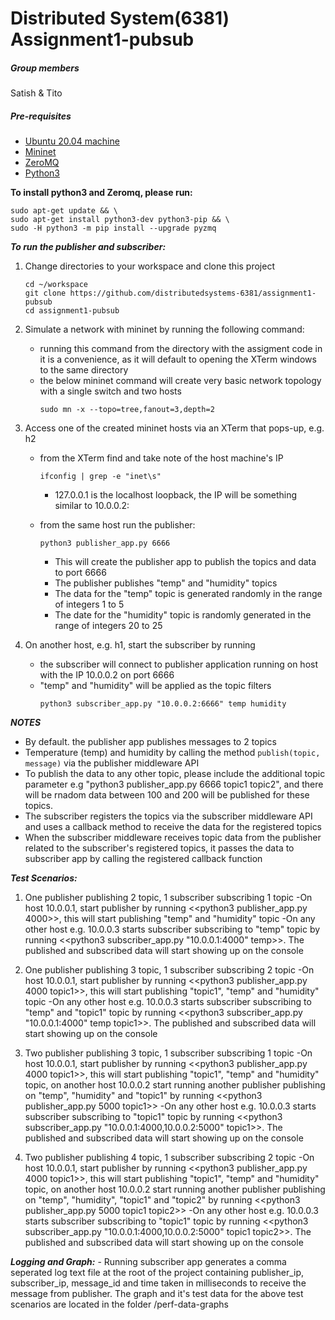 # Distributed System(6381) Assignment1-pubsub
##### Group members
Satish & Tito
##### Pre-requisites
   - [Ubuntu 20.04 machine](https://ubuntu.com/download/desktop)
   - [Mininet](https://github.com/mininet/mininet)
   - [ZeroMQ](https://zeromq.org/)
   - [Python3](https://www.python.org/)

**To install python3 and Zeromq, please run:**
```
sudo apt-get update && \
sudo apt-get install python3-dev python3-pip && \
sudo -H python3 -m pip install --upgrade pyzmq
```

***To run the publisher and subscriber:***
1. Change directories to your workspace and clone this project 
   ```
   cd ~/workspace
   git clone https://github.com/distributedsystems-6381/assignment1-pubsub
   cd assignment1-pubsub
   ```
1. Simulate a network with mininet by running the following command:
   - running this command from the directory with the assigment code in it is a convenience, as it will default to opening the XTerm windows to the same directory
   - the below mininet command will create very basic network topology with a single switch and two hosts
     ```
     sudo mn -x --topo=tree,fanout=3,depth=2
     ```
1. Access one of the created mininet hosts via an XTerm that pops-up, e.g. h2
   - from the XTerm find and take note of the host machine's IP
     ```
     ifconfig | grep -e "inet\s"
     ```
      - 127.0.0.1 is the localhost loopback, the IP will be something similar to 10.0.0.2: 
   
   - from the same host run the publisher:
     ```
     python3 publisher_app.py 6666
     ```
      - This will create the publisher app to publish the topics and data to port 6666 
      - The publisher publishes "temp" and "humidity" topics
      - The data for the "temp" topic is generated randomly in the range of integers 1 to 5
      - The date for the "humidity" topic is randomly generated in the range of integers 20 to 25

1. On another host, e.g. h1, start the subscriber by running
   - the subscriber will connect to publisher application running on host with the IP 10.0.0.2 on port 6666
   - "temp" and "humidity" will be applied as the topic filters
      ```
      python3 subscriber_app.py "10.0.0.2:6666" temp humidity
      ```

_**NOTES**_
   - By default. the publisher app publishes messages to 2 topics
   - Temperature (temp) and humidity by calling the method `publish(topic, message)` via the publisher middleware API
   - To publish the data to any other topic, please include the additional topic parameter e.g "python3 publisher_app.py 6666 topic1 topic2", and there will be rnadom data between 100 and 200 will be published for these topics.
   - The subscriber registers the topics via the subscriber middleware API and uses a callback method to receive the data for the registered topics
   - When the subscriber middleware receives topic data from the publisher related to the subscriber's registered topics, it passes the data to subscriber app by calling the registered callback function

***Test Scenarios:***
1. One publisher publishing 2 topic, 1 subscriber subscribing 1 topic
	-On host 10.0.0.1, start publisher by running <<python3 publisher_app.py 4000>>, this will start publishing "temp" and "humidity" topic
	-On any other host e.g. 10.0.0.3 starts subscriber subscribing to "temp" topic by running <<python3 subscriber_app.py "10.0.0.1:4000" temp>>. The published and subscribed data will start showing up on the console

1. One publisher publishing 3 topic, 1 subscriber subscribing 2 topic
	-On host 10.0.0.1, start publisher by running <<python3 publisher_app.py 4000 topic1>>, this will start publishing "topic1", "temp" and "humidity" topic
	-On any other host e.g. 10.0.0.3 starts subscriber subscribing to "temp" and "topic1" topic by running <<python3 subscriber_app.py "10.0.0.1:4000" temp topic1>>. The published and subscribed data will start showing up on the console	
1. Two publisher publishing 3 topic, 1 subscriber subscribing 1 topic
	-On host 10.0.0.1, start publisher by running <<python3 publisher_app.py 4000 topic1>>, this will start publishing "topic1", "temp" and "humidity" topic, on another host 10.0.0.2 start running another publisher publishing on "temp", "humidity" and "topic1" by running <<python3 publisher_app.py 5000 topic1>>
	-On any other host e.g. 10.0.0.3 starts subscriber subscribing to "topic1" topic by running <<python3 subscriber_app.py "10.0.0.1:4000,10.0.0.2:5000" topic1>>. The published and subscribed data will start showing up on the console

1. Two publisher publishing 4 topic, 1 subscriber subscribing 2 topic
	-On host 10.0.0.1, start publisher by running <<python3 publisher_app.py 4000 topic1>>, this will start publishing "topic1", "temp" and "humidity" topic, on another host 10.0.0.2 start running another publisher publishing on "temp", "humidity", "topic1" and "topic2" by running <<python3 publisher_app.py 5000 topic1 topic2>>
	-On any other host e.g. 10.0.0.3 starts subscriber subscribing to "topic1" topic by running <<python3 subscriber_app.py "10.0.0.1:4000,10.0.0.2:5000" topic1 topic2>>. The published and subscribed data will start showing up on the console
	
***Logging and Graph:*** - Running subscriber app generates a comma seperated log text file at the root of the project containing publisher_ip, subscriber_ip, message_id and time taken in milliseconds to receive the message from publisher. The graph and it's test data for the above test scenarios are located in the folder /perf-data-graphs
